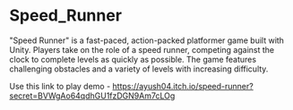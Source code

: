 # Speed_Runner
"Speed Runner" is a fast-paced, action-packed platformer game built with Unity. Players take on the role of a speed runner, competing against the clock to complete levels as quickly as possible. The game features challenging obstacles and a variety of levels with increasing difficulty.

Use this link to play demo - 
https://ayush04.itch.io/speed-runner?secret=BVWgAo64qdhGU1fzDGN9Am7cLOg
